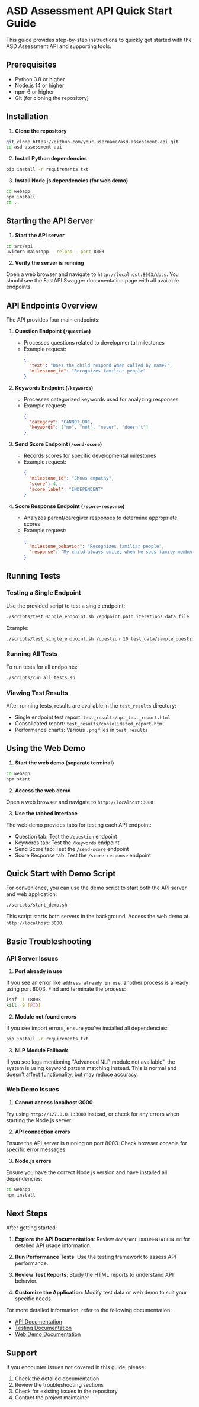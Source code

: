 # ASD Assessment API Quick Start Guide

This guide provides step-by-step instructions to quickly get started with the ASD Assessment API and supporting tools.

## Prerequisites

- Python 3.8 or higher
- Node.js 14 or higher
- npm 6 or higher
- Git (for cloning the repository)

## Installation

1. **Clone the repository**

```bash
git clone https://github.com/your-username/asd-assessment-api.git
cd asd-assessment-api
```

2. **Install Python dependencies**

```bash
pip install -r requirements.txt
```

3. **Install Node.js dependencies (for web demo)**

```bash
cd webapp
npm install
cd ..
```

## Starting the API Server

1. **Start the API server**

```bash
cd src/api
uvicorn main:app --reload --port 8003
```

2. **Verify the server is running**

Open a web browser and navigate to `http://localhost:8003/docs`. You should see the FastAPI Swagger documentation page with all available endpoints.

## API Endpoints Overview

The API provides four main endpoints:

1. **Question Endpoint (`/question`)**
   - Processes questions related to developmental milestones
   - Example request:
     ```json
     {
       "text": "Does the child respond when called by name?",
       "milestone_id": "Recognizes familiar people"
     }
     ```

2. **Keywords Endpoint (`/keywords`)**
   - Processes categorized keywords used for analyzing responses
   - Example request:
     ```json
     {
       "category": "CANNOT_DO",
       "keywords": ["no", "not", "never", "doesn't"]
     }
     ```

3. **Send Score Endpoint (`/send-score`)**
   - Records scores for specific developmental milestones
   - Example request:
     ```json
     {
       "milestone_id": "Shows empathy",
       "score": 4,
       "score_label": "INDEPENDENT"
     }
     ```

4. **Score Response Endpoint (`/score-response`)**
   - Analyzes parent/caregiver responses to determine appropriate scores
   - Example request:
     ```json
     {
       "milestone_behavior": "Recognizes familiar people",
       "response": "My child always smiles when he sees family members."
     }
     ```

## Running Tests

### Testing a Single Endpoint

Use the provided script to test a single endpoint:

```bash
./scripts/test_single_endpoint.sh /endpoint_path iterations data_file
```

Example:
```bash
./scripts/test_single_endpoint.sh /question 10 test_data/sample_questions.json
```

### Running All Tests

To run tests for all endpoints:

```bash
./scripts/run_all_tests.sh
```

### Viewing Test Results

After running tests, results are available in the `test_results` directory:

- Single endpoint test report: `test_results/api_test_report.html`
- Consolidated report: `test_results/consolidated_report.html`
- Performance charts: Various `.png` files in `test_results`

## Using the Web Demo

1. **Start the web demo (separate terminal)**

```bash
cd webapp
npm start
```

2. **Access the web demo**

Open a web browser and navigate to `http://localhost:3000`

3. **Use the tabbed interface**

The web demo provides tabs for testing each API endpoint:

- Question tab: Test the `/question` endpoint
- Keywords tab: Test the `/keywords` endpoint
- Send Score tab: Test the `/send-score` endpoint
- Score Response tab: Test the `/score-response` endpoint

## Quick Start with Demo Script

For convenience, you can use the demo script to start both the API server and web application:

```bash
./scripts/start_demo.sh
```

This script starts both servers in the background. Access the web demo at `http://localhost:3000`.

## Basic Troubleshooting

### API Server Issues

1. **Port already in use**

If you see an error like `address already in use`, another process is already using port 8003. Find and terminate the process:

```bash
lsof -i :8003
kill -9 [PID]
```

2. **Module not found errors**

If you see import errors, ensure you've installed all dependencies:

```bash
pip install -r requirements.txt
```

3. **NLP Module Fallback**

If you see logs mentioning "Advanced NLP module not available", the system is using keyword pattern matching instead. This is normal and doesn't affect functionality, but may reduce accuracy.

### Web Demo Issues

1. **Cannot access localhost:3000**

Try using `http://127.0.0.1:3000` instead, or check for any errors when starting the Node.js server.

2. **API connection errors**

Ensure the API server is running on port 8003. Check browser console for specific error messages.

3. **Node.js errors**

Ensure you have the correct Node.js version and have installed all dependencies:

```bash
cd webapp
npm install
```

## Next Steps

After getting started:

1. **Explore the API Documentation**: Review `docs/API_DOCUMENTATION.md` for detailed API usage information.

2. **Run Performance Tests**: Use the testing framework to assess API performance.

3. **Review Test Reports**: Study the HTML reports to understand API behavior.

4. **Customize the Application**: Modify test data or web demo to suit your specific needs.

For more detailed information, refer to the following documentation:

- [API Documentation](API_DOCUMENTATION.md)
- [Testing Documentation](README_TESTING.md)
- [Web Demo Documentation](../webapp/README.md)

## Support

If you encounter issues not covered in this guide, please:

1. Check the detailed documentation
2. Review the troubleshooting sections
3. Check for existing issues in the repository
4. Contact the project maintainer 